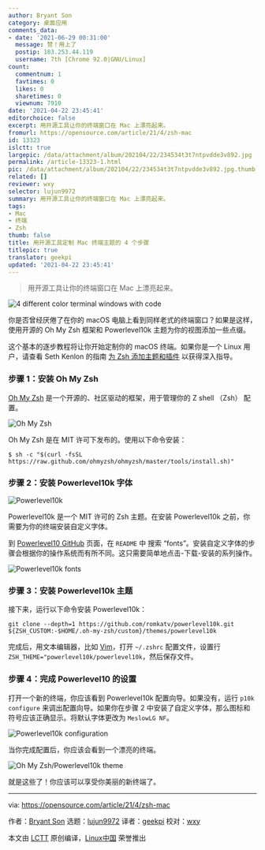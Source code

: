 ```yaml
---
author: Bryant Son
category: 桌面应用
comments_data:
- date: '2021-06-29 00:31:00'
  message: 赞！用上了
  postip: 183.253.44.119
  username: 7th [Chrome 92.0|GNU/Linux]
count:
  commentnum: 1
  favtimes: 0
  likes: 0
  sharetimes: 0
  viewnum: 7910
date: '2021-04-22 23:45:41'
editorchoice: false
excerpt: 用开源工具让你的终端窗口在 Mac 上漂亮起来。
fromurl: https://opensource.com/article/21/4/zsh-mac
id: 13323
islctt: true
largepic: /data/attachment/album/202104/22/234534t3t7ntpvdde3v892.jpg
permalink: /article-13323-1.html
pic: /data/attachment/album/202104/22/234534t3t7ntpvdde3v892.jpg.thumb.jpg
related: []
reviewer: wxy
selector: lujun9972
summary: 用开源工具让你的终端窗口在 Mac 上漂亮起来。
tags:
- Mac
- 终端
- Zsh
thumb: false
title: 用开源工具定制 Mac 终端主题的 4 个步骤
titlepic: true
translator: geekpi
updated: '2021-04-22 23:45:41'
---
```



> 
> 用开源工具让你的终端窗口在 Mac 上漂亮起来。
> 
> 
> 


![](/data/attachment/album/202104/22/234534t3t7ntpvdde3v892.jpg "4 different color terminal windows with code")


你是否曾经厌倦了在你的 macOS 电脑上看到同样老式的终端窗口？如果是这样，使用开源的 Oh My Zsh 框架和 Powerlevel10k 主题为你的视图添加一些点缀。


这个基本的逐步教程将让你开始定制你的 macOS 终端。如果你是一个 Linux 用户，请查看 Seth Kenlon 的指南 [为 Zsh 添加主题和插件](https://opensource.com/article/19/9/adding-plugins-zsh) 以获得深入指导。


### 步骤 1：安装 Oh My Zsh


[Oh My Zsh](https://ohmyz.sh/) 是一个开源的、社区驱动的框架，用于管理你的 Z shell （Zsh） 配置。


![Oh My Zsh](/data/attachment/album/202104/22/234543tvoq2aflgf0lvrrg.jpg "Oh My Zsh")


Oh My Zsh 是在 MIT 许可下发布的。使用以下命令安装：



```
$ sh -c "$(curl -fsSL https://raw.github.com/ohmyzsh/ohmyzsh/master/tools/install.sh)"

```

### 步骤 2：安装 Powerlevel10k 字体


![Powerlevel10k](/data/attachment/album/202104/22/234543znszto4qq4kprywy.jpg "Powerlevel10k")


Powerlevel10k 是一个 MIT 许可的 Zsh 主题。在安装 Powerlevel10k 之前，你需要为你的终端安装自定义字体。


到 [Powerlevel10 GitHub](https://github.com/romkatv/powerlevel10k) 页面，在 `README` 中 搜索 “fonts”。安装自定义字体的步骤会根据你的操作系统而有所不同。这只需要简单地点击-下载-安装的系列操作。


![Powerlevel10k fonts](/data/attachment/album/202104/22/234544i1nfupm74f474izi.jpg "Powerlevel10k fonts")


### 步骤 3：安装 Powerlevel10k 主题


接下来，运行以下命令安装 Powerlevel10k：



```
git clone --depth=1 https://github.com/romkatv/powerlevel10k.git ${ZSH_CUSTOM:-$HOME/.oh-my-zsh/custom}/themes/powerlevel10k

```

完成后，用文本编辑器，比如 [Vim](https://opensource.com/resources/what-vim)，打开 `~/.zshrc` 配置文件，设置行 `ZSH_THEME="powerlevel10k/powerlevel10k`，然后保存文件。


### 步骤 4：完成 Powerlevel10 的设置


打开一个新的终端，你应该看到 Powerlevel10k 配置向导。如果没有，运行 `p10k configure` 来调出配置向导。如果你在步骤 2 中安装了自定义字体，那么图标和符号应该正确显示。将默认字体更改为 `MeslowLG NF`。


![Powerlevel10k configuration](/data/attachment/album/202104/22/234544o83tzqyw8wy3ifif.jpg "Powerlevel10k configuration")


当你完成配置后，你应该会看到一个漂亮的终端。


![Oh My Zsh/Powerlevel10k theme](/data/attachment/album/202104/22/234544uad7cvvmu353e9l6.jpg "Oh My Zsh/Powerlevel10k theme")


就是这些了！你应该可以享受你美丽的新终端了。




---


via: <https://opensource.com/article/21/4/zsh-mac>


作者：[Bryant Son](https://opensource.com/users/brson) 选题：[lujun9972](https://github.com/lujun9972) 译者：[geekpi](https://github.com/geekpi) 校对：[wxy](https://github.com/wxy)


本文由 [LCTT](https://github.com/LCTT/TranslateProject) 原创编译，[Linux中国](https://linux.cn/) 荣誉推出